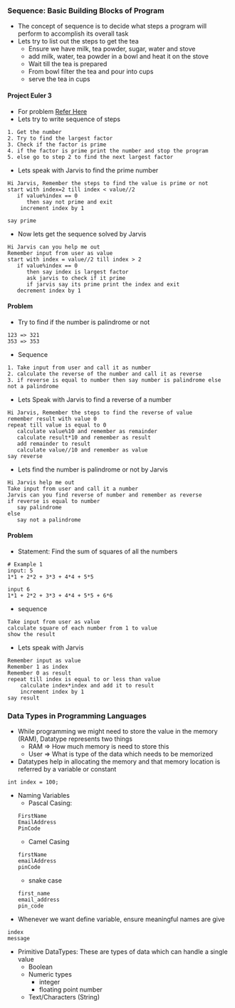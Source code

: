 ### Sequence: Basic Building Blocks of Program
* The concept of sequence is to decide what steps a program will perform to accomplish its overall task
* Lets try to list out the steps to get the tea
  * Ensure we have milk, tea powder, sugar, water and stove
  * add milk, water, tea powder in a bowl and heat it on the stove
  * Wait till the tea is prepared 
  * From bowl filter the tea and pour into cups
  * serve the tea in cups

#### Project Euler 3
* For problem [Refer Here](https://projecteuler.net/problem=3)
* Lets try to write sequence of steps
```
1. Get the number
2. Try to find the largest factor
3. Check if the factor is prime
4. if the factor is prime print the number and stop the program
5. else go to step 2 to find the next largest factor
```
* Lets speak with Jarvis to find the prime number
```
Hi Jarvis, Remember the steps to find the value is prime or not
start with index=2 till index < value//2
   if value%index == 0
      then say not prime and exit
    increment index by 1

say prime

```
* Now lets get the sequence solved by Jarvis
```
Hi Jarvis can you help me out
Remember input from user as value
start with index = value//2 till index > 2
   if value%index == 0 
      then say index is largest factor
      ask jarvis to check if it prime
      if jarvis say its prime print the index and exit
   decrement index by 1
```

#### Problem
* Try to find if the number is palindrome or not
```
123 => 321
353 => 353
```
* Sequence
```
1. Take input from user and call it as number
2. calculate the reverse of the number and call it as reverse
3. if reverse is equal to number then say number is palindrome else not a palindrome
```
* Lets Speak with Jarvis to find a reverse of a number
```
Hi Jarvis, Remember the steps to find the reverse of value
remember result with value 0
repeat till value is equal to 0
   calculate value%10 and remember as remainder
   calculate result*10 and remember as result
   add remainder to result
   calculate value//10 and remember as value
say reverse
```
* Lets find the number is palindrome or not by Jarvis
```
Hi Jarvis help me out
Take input from user and call it a number
Jarvis can you find reverse of number and remember as reverse
if reverse is equal to number
   say palindrome
else
   say not a palindrome
```

#### Problem
* Statement: Find the sum of squares of all the numbers
```
# Example 1
input: 5
1*1 + 2*2 + 3*3 + 4*4 + 5*5

input 6
1*1 + 2*2 + 3*3 + 4*4 + 5*5 + 6*6
```
* sequence
```
Take input from user as value
calculate square of each number from 1 to value 
show the result
```
* Lets speak with Jarvis
```
Remember input as value
Remember 1 as index
Remember 0 as result
repeat till index is equal to or less than value
    calculate index*index and add it to result
    increment index by 1
say result
```


### Data Types in Programming Languages
* While programming we might need to store the value in the memory (RAM), Datatype represents two things
  * RAM => How much memory is need to store this
  * User => What is type of the data which needs to be memorized
* Datatypes help in allocating the memory and that memory location is referred by a variable or constant
```
int index = 100;
```
* Naming Variables
  * Pascal Casing:
  ```
  FirstName
  EmailAddress
  PinCode
  ```
  * Camel Casing
  ```
  firstName
  emailAddress
  pinCode
  ```
  * snake case
  ```
  first_name
  email_address
  pin_code

  ```
* Whenever we want define variable, ensure meaningful names are give
```
index
message
```
* Primitive DataTypes: These are types of data which can handle a single value
  * Boolean
  * Numeric types
    * integer 
    * floating point number
  * Text/Characters (String) 


